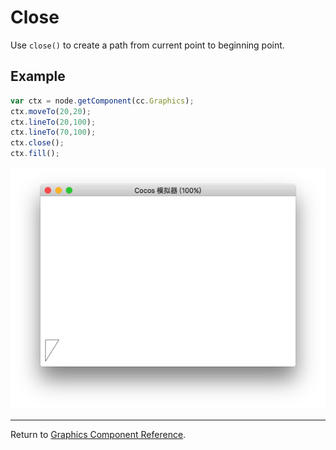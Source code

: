 # Close

Use `close()` to create a path from current point to beginning point.

## Example

```javascript
var ctx = node.getComponent(cc.Graphics);
ctx.moveTo(20,20);
ctx.lineTo(20,100);
ctx.lineTo(70,100);
ctx.close();
ctx.fill();
```

<a href="graphics/close.png"><img src="graphics/close.png"></a>

<hr>

Return to [Graphics Component Reference](../../components/graphics.md).
